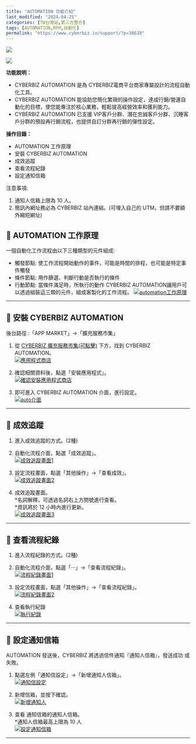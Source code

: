 ```yaml
---
title: "AUTOMATION 功能介紹"
last_modified: "2024-04-25"
categories: [TW台灣站,第三方整合]
tags: [AUTOMATION,RFM,自動化]
permalink: "https://www.cyberbiz.io/support/?p=38638"
---
```


![](https://www.cyberbiz.io/support/wp-content/uploads/適用站別.png)

[![](https://www.cyberbiz.io/support/wp-content/uploads/台灣站.png)](https://www.cyberbiz.io/support/?page_id=2490)

**功能說明：**  

* CYBERBIZ AUTOMATION 是為 CYBERBIZ電商平台商家專屬設計的流程自動化工具。 
* CYBERBIZ AUTOMATION 能協助您簡化繁瑣的操作設定，達成行銷/營運自動化的目標，使您能專注於核心業務，輕鬆提高經營效率和獲利能力。 
* CYBERBIZ AUTOMATION 已支援 VIP客戶分群、潛在忠誠客戶分群、沉睡客戶分群的預設再行銷流程，也提供自訂分群再行銷的彈性設定。

**操作目錄：**

* AUTOMATION 工作原理
* 安裝 CYBERBIZ AUTOMATION
* 成效追蹤
* 查看流程紀錄
* 設定通知信箱

注意事項:  

1. 通知人信箱上限為 10 人。
2. 簡訊內網址務必為 CYBERBIZ 站內連結。(可埋入自己的 UTM，但請不要額外縮短網址)



## 📌 AUTOMATION 工作原理


一個自動化工作流程由以下三種類型的元件組成:

* 觸發節點: 使工作流程開始動作的事件，可能是時間的排程，也可能是特定事件觸發
* 條件節點: 用作篩選、判斷行動是否執行的條件
* 行動節點: 當條件滿足時，所執行的動作
CYBERBIZ AUTOMATION讓用戶可以透過組裝這三類的元件，組成客製化的工作流程。
[![automation工作原理](https://www.cyberbiz.io/support/wp-content/uploads/Automation-功能介紹01.png)](https://www.cyberbiz.io/support/wp-content/uploads/Automation-功能介紹01.png)

* * *

## 📌 安裝 CYBERBIZ AUTOMATION


後台路徑 :「APP MARKET」→「擴充服務市集」  


1. 從 [CYBERBIZ 擴充服務市集(可點擊)](https://appmarket.cyberbiz.io/application/d33112fa-abb6-4acb-8a80-5b06fb2e62bc) 下方，找到 CYBERBIZ AUTOMATION。  
[![應用程式商店](https://www.cyberbiz.io/support/wp-content/uploads/Automation-功能介紹02.png)](https://www.cyberbiz.io/support/wp-content/uploads/Automation-功能介紹02.png)



2. 確認相關資料後，點選「安裝應用程式」。  
[![確認安裝應用程式商店](https://www.cyberbiz.io/support/wp-content/uploads/Automation-功能介紹03.png)](https://www.cyberbiz.io/support/wp-content/uploads/Automation-功能介紹03.png)



3. 即可進入 CYBERBIZ AUTOMATION 介面，進行設定。  
[![auto介面](https://www.cyberbiz.io/support/wp-content/uploads/Automation-功能介紹04.png)](https://www.cyberbiz.io/support/wp-content/uploads/Automation-功能介紹04.png)



* * *

## 📌 成效追蹤



1. 進入成效追蹤的方式。(2種) 
1. 自動化流程介面，點選「成效追蹤」。  
[![成效追蹤畫面1](https://www.cyberbiz.io/support/wp-content/uploads/Automation-功能介紹14.png)](https://www.cyberbiz.io/support/wp-content/uploads/Automation-功能介紹14.png)

2. 設定流程畫面，點選「其他操作」→「查看成效」。  
[![成效追蹤畫面2](https://www.cyberbiz.io/support/wp-content/uploads/Automation-功能介紹15.png)](https://www.cyberbiz.io/support/wp-content/uploads/Automation-功能介紹15.png)

2. 成效追蹤畫面。  
*名詞解釋，可透過名詞右上方問號進行查看。   
*資訊將於 12 小時內進行更新。  
[![成效追蹤畫面3](https://www.cyberbiz.io/support/wp-content/uploads/Automation-功能介紹16.png)](https://www.cyberbiz.io/support/wp-content/uploads/Automation-功能介紹16.png)

* * *

## 📌 查看流程紀錄



1. 進入流程紀錄的方式。(2種) 
1. 自動化流程介面，點選「···」→「查看流程紀錄」。  
[![流程紀錄畫面1](https://www.cyberbiz.io/support/wp-content/uploads/Automation-功能介紹17.png)](https://www.cyberbiz.io/support/wp-content/uploads/Automation-功能介紹17.png)

2. 設定流程畫面，點選「其他操作」→「查看流程紀錄」。  
[![流程紀錄畫面2](https://www.cyberbiz.io/support/wp-content/uploads/Automation-功能介紹18.png)](https://www.cyberbiz.io/support/wp-content/uploads/Automation-功能介紹18.png)

2. 查看執行紀錄  
[![執行紀錄](https://www.cyberbiz.io/support/wp-content/uploads/Automation-功能介紹19.png)](https://www.cyberbiz.io/support/wp-content/uploads/Automation-功能介紹19.png)

* * *

## 📌 設定通知信箱



AUTOMATION 發送後，CYBERBIZ 將透過信件通知『通知人信箱』，發送成功 或 失敗。




1. 點選左側「通知信設定」→「新增通知人信箱」。  
[![通知信設定](https://www.cyberbiz.io/support/wp-content/uploads/Automation-功能介紹20.png)](https://www.cyberbiz.io/support/wp-content/uploads/Automation-功能介紹20.png)



2. 新增信箱，並按下確認。  
[![新增通知人](https://www.cyberbiz.io/support/wp-content/uploads/Automation-功能介紹21.png)](https://www.cyberbiz.io/support/wp-content/uploads/Automation-功能介紹21.png)



3. 查看 通知信箱的通知人信箱。  
*通知人信箱最高上限為 10 人  
[![設定通知信箱](https://www.cyberbiz.io/support/wp-content/uploads/Automation-功能介紹22.png)](https://www.cyberbiz.io/support/wp-content/uploads/Automation-功能介紹22.png)



* * *

